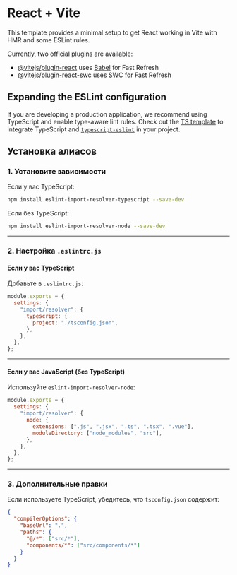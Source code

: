 # React + Vite

This template provides a minimal setup to get React working in Vite with HMR and some ESLint rules.

Currently, two official plugins are available:

- [@vitejs/plugin-react](https://github.com/vitejs/vite-plugin-react/blob/main/packages/plugin-react/README.md) uses [Babel](https://babeljs.io/) for Fast Refresh
- [@vitejs/plugin-react-swc](https://github.com/vitejs/vite-plugin-react-swc) uses [SWC](https://swc.rs/) for Fast Refresh

## Expanding the ESLint configuration

If you are developing a production application, we recommend using TypeScript and enable type-aware lint rules. Check out the [TS template](https://github.com/vitejs/vite/tree/main/packages/create-vite/template-react-ts) to integrate TypeScript and [`typescript-eslint`](https://typescript-eslint.io) in your project.

## Установка алиасов

### 1. Установите зависимости

Если у вас TypeScript:

```sh
npm install eslint-import-resolver-typescript --save-dev
```

Если без TypeScript:

```sh
npm install eslint-import-resolver-node --save-dev
```

---

### 2. Настройка `.eslintrc.js`

#### **Если у вас TypeScript**

Добавьте в `.eslintrc.js`:

```js
module.exports = {
  settings: {
    "import/resolver": {
      typescript: {
        project: "./tsconfig.json",
      },
    },
  },
};
```

---

#### **Если у вас JavaScript (без TypeScript)**

Используйте `eslint-import-resolver-node`:

```js
module.exports = {
  settings: {
    "import/resolver": {
      node: {
        extensions: [".js", ".jsx", ".ts", ".tsx", ".vue"],
        moduleDirectory: ["node_modules", "src"],
      },
    },
  },
};
```

---

### 3. Дополнительные правки

Если используете TypeScript, убедитесь, что `tsconfig.json` содержит:

```json
{
  "compilerOptions": {
    "baseUrl": ".",
    "paths": {
      "@/*": ["src/*"],
      "components/*": ["src/components/*"]
    }
  }
}
```
